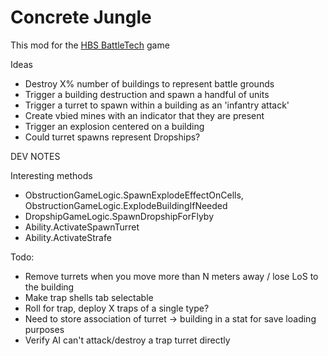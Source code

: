 # Concrete Jungle
This mod for the [HBS BattleTech](http://battletechgame.com/) game 

Ideas

* Destroy X% number of buildings to represent battle grounds
* Trigger a building destruction and spawn a handful of units
* Trigger a turret to spawn within a building as an 'infantry attack'
* Create vbied mines with an indicator that they are present
* Trigger an explosion centered on a building
* Could turret spawns represent Dropships? 

DEV NOTES

Interesting methods

* ObstructionGameLogic.SpawnExplodeEffectOnCells, ObstructionGameLogic.ExplodeBuildingIfNeeded
* DropshipGameLogic.SpawnDropshipForFlyby
* Ability.ActivateSpawnTurret
* Ability.ActivateStrafe

Todo: 

* Remove turrets when you move more than N meters away / lose LoS to the building
* Make trap shells tab selectable
* Roll for trap, deploy X traps of a single type?
* Need to store association of turret -> building in a stat for save loading purposes
* Verify AI can't attack/destroy a trap turret directly